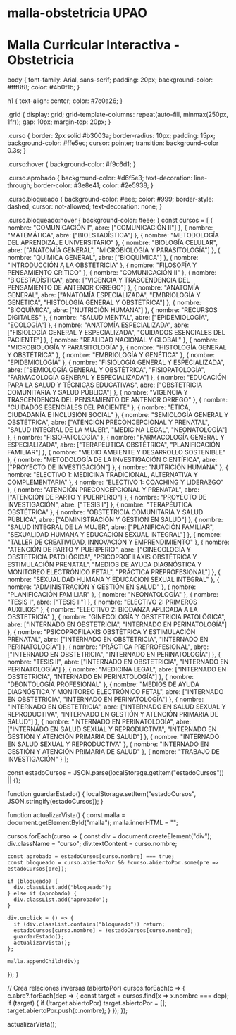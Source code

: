 # malla-obstetricia UPAO
<!DOCTYPE html>
<html lang="es">
<head>
  <meta charset="UTF-8">
  <title>Malla Curricular - Obstetricia</title>
  <link rel="stylesheet" href="style.css">
</head>
<body>
  <h1>Malla Curricular Interactiva - Obstetricia</h1>
  <div id="malla" class="grid"></div>
  <script src="script.js"></script>
</body>
</html>
body {
  font-family: Arial, sans-serif;
  padding: 20px;
  background-color: #fff8f8;
  color: #4b0f1b;
}

h1 {
  text-align: center;
  color: #7c0a26;
}

.grid {
  display: grid;
  grid-template-columns: repeat(auto-fill, minmax(250px, 1fr));
  gap: 10px;
  margin-top: 20px;
}

.curso {
  border: 2px solid #b3003a;
  border-radius: 10px;
  padding: 15px;
  background-color: #ffe5ec;
  cursor: pointer;
  transition: background-color 0.3s;
}

.curso:hover {
  background-color: #f9c6d1;
}

.curso.aprobado {
  background-color: #d6f5e3;
  text-decoration: line-through;
  border-color: #3e8e41;
  color: #2e5938;
}

.curso.bloqueado {
  background-color: #eee;
  color: #999;
  border-style: dashed;
  cursor: not-allowed;
  text-decoration: none;
}

.curso.bloqueado:hover {
  background-color: #eee;
}
const cursos = [
  { nombre: "COMUNICACIÓN I", abre: ["COMUNICACIÓN II"] },
  { nombre: "MATEMÁTICA", abre: ["BIOESTADÍSTICA"] },
  { nombre: "METODOLOGÍA DEL APRENDIZAJE UNIVERSITARIO" },
  { nombre: "BIOLOGÍA CELULAR", abre: ["ANATOMÍA GENERAL", "MICROBIOLOGÍA Y PARASITOLOGÍA"] },
  { nombre: "QUÍMICA GENERAL", abre: ["BIOQUÍMICA"] },
  { nombre: "INTRODUCCIÓN A LA OBSTETRICIA" },
  { nombre: "FILOSOFÍA Y PENSAMIENTO CRÍTICO" },
  { nombre: "COMUNICACIÓN II" },
  { nombre: "BIOESTADÍSTICA", abre: ["VIGENCIA Y TRASCENDENCIA DEL PENSAMIENTO DE ANTENOR ORREGO"] },
  { nombre: "ANATOMÍA GENERAL", abre: ["ANATOMÍA ESPECIALIZADA", "EMBRIOLOGÍA Y GENÉTICA", "HISTOLOGÍA GENERAL Y OBSTÉTRICA"] },
  { nombre: "BIOQUÍMICA", abre: ["NUTRICIÓN HUMANA"] },
  { nombre: "RECURSOS DIGITALES" },
  { nombre: "SALUD MENTAL", abre: ["EPIDEMIOLOGÍA", "ECOLOGÍA"] },
  { nombre: "ANATOMÍA ESPECIALIZADA", abre: ["FISIOLOGÍA GENERAL Y ESPECIALIZADA", "CUIDADOS ESENCIALES DEL PACIENTE"] },
  { nombre: "REALIDAD NACIONAL Y GLOBAL" },
  { nombre: "MICROBIOLOGÍA Y PARASITOLOGÍA" },
  { nombre: "HISTOLOGÍA GENERAL Y OBSTÉTRICA" },
  { nombre: "EMBRIOLOGÍA Y GENÉTICA" },
  { nombre: "EPIDEMIOLOGÍA" },
  { nombre: "FISIOLOGÍA GENERAL Y ESPECIALIZADA", abre: ["SEMIOLOGÍA GENERAL Y OBSTÉTRICA", "FISIOPATOLOGÍA", "FARMACOLOGÍA GENERAL Y ESPECIALIZADA"] },
  { nombre: "EDUCACIÓN PARA LA SALUD Y TÉCNICAS EDUCATIVAS", abre: ["OBSTETRICIA COMUNITARIA Y SALUD PÚBLICA"] },
  { nombre: "VIGENCIA Y TRASCENDENCIA DEL PENSAMIENTO DE ANTENOR ORREGO" },
  { nombre: "CUIDADOS ESENCIALES DEL PACIENTE" },
  { nombre: "ÉTICA, CIUDADANÍA E INCLUSIÓN SOCIAL" },
  { nombre: "SEMIOLOGÍA GENERAL Y OBSTÉTRICA", abre: ["ATENCIÓN PRECONCEPCIONAL Y PRENATAL", "SALUD INTEGRAL DE LA MUJER", "MEDICINA LEGAL", "NEONATOLOGÍA"] },
  { nombre: "FISIOPATOLOGÍA" },
  { nombre: "FARMACOLOGÍA GENERAL Y ESPECIALIZADA", abre: ["TERAPÉUTICA OBSTÉTRICA", "PLANIFICACIÓN FAMILIAR"] },
  { nombre: "MEDIO AMBIENTE Y DESARROLLO SOSTENIBLE" },
  { nombre: "METODOLOGÍA DE LA INVESTIGACIÓN CIENTÍFICA", abre: ["PROYECTO DE INVESTIGACIÓN"] },
  { nombre: "NUTRICIÓN HUMANA" },
  { nombre: "ELECTIVO 1: MEDICINA TRADICIONAL, ALTERNATIVA Y COMPLEMENTARIA" },
  { nombre: "ELECTIVO 1: COACHING Y LIDERAZGO" },
  { nombre: "ATENCIÓN PRECONCEPCIONAL Y PRENATAL", abre: ["ATENCIÓN DE PARTO Y PUERPERIO"] },
  { nombre: "PROYECTO DE INVESTIGACIÓN", abre: ["TESIS I"] },
  { nombre: "TERAPÉUTICA OBSTÉTRICA" },
  { nombre: "OBSTETRICIA COMUNITARIA Y SALUD PÚBLICA", abre: ["ADMINISTRACIÓN Y GESTIÓN EN SALUD"] },
  { nombre: "SALUD INTEGRAL DE LA MUJER", abre: ["PLANIFICACIÓN FAMILIAR", "SEXUALIDAD HUMANA Y EDUCACIÓN SEXUAL INTEGRAL"] },
  { nombre: "TALLER DE CREATIVIDAD, INNOVACIÓN Y EMPRENDIMIENTO" },
  { nombre: "ATENCIÓN DE PARTO Y PUERPERIO", abre: ["GINECOLOGÍA Y OBSTETRICIA PATOLÓGICA", "PSICOPROFILAXIS OBSTÉTRICA Y ESTIMULACIÓN PRENATAL", "MEDIOS DE AYUDA DIAGNÓSTICA Y MONITOREO ELECTRÓNICO FETAL", "PRÁCTICA PREPROFESIONAL"] },
  { nombre: "SEXUALIDAD HUMANA Y EDUCACIÓN SEXUAL INTEGRAL" },
  { nombre: "ADMINISTRACIÓN Y GESTIÓN EN SALUD" },
  { nombre: "PLANIFICACIÓN FAMILIAR" },
  { nombre: "NEONATOLOGÍA" },
  { nombre: "TESIS I", abre: ["TESIS II"] },
  { nombre: "ELECTIVO 2: PRIMEROS AUXILIOS" },
  { nombre: "ELECTIVO 2: BIODANZA APLICADA A LA OBSTETRICIA" },
  { nombre: "GINECOLOGÍA Y OBSTETRICIA PATOLÓGICA", abre: ["INTERNADO EN OBSTETRICIA", "INTERNADO EN PERINATOLOGÍA"] },
  { nombre: "PSICOPROFILAXIS OBSTÉTRICA Y ESTIMULACIÓN PRENATAL", abre: ["INTERNADO EN OBSTETRICIA", "INTERNADO EN PERINATOLOGÍA"] },
  { nombre: "PRÁCTICA PREPROFESIONAL", abre: ["INTERNADO EN OBSTETRICIA", "INTERNADO EN PERINATOLOGÍA"] },
  { nombre: "TESIS II", abre: ["INTERNADO EN OBSTETRICIA", "INTERNADO EN PERINATOLOGÍA"] },
  { nombre: "MEDICINA LEGAL", abre: ["INTERNADO EN OBSTETRICIA", "INTERNADO EN PERINATOLOGÍA"] },
  { nombre: "DEONTOLOGÍA PROFESIONAL" },
  { nombre: "MEDIOS DE AYUDA DIAGNÓSTICA Y MONITOREO ELECTRÓNICO FETAL", abre: ["INTERNADO EN OBSTETRICIA", "INTERNADO EN PERINATOLOGÍA"] },
  { nombre: "INTERNADO EN OBSTETRICIA", abre: ["INTERNADO EN SALUD SEXUAL Y REPRODUCTIVA", "INTERNADO EN GESTIÓN Y ATENCIÓN PRIMARIA DE SALUD"] },
  { nombre: "INTERNADO EN PERINATOLOGÍA", abre: ["INTERNADO EN SALUD SEXUAL Y REPRODUCTIVA", "INTERNADO EN GESTIÓN Y ATENCIÓN PRIMARIA DE SALUD"] },
  { nombre: "INTERNADO EN SALUD SEXUAL Y REPRODUCTIVA" },
  { nombre: "INTERNADO EN GESTIÓN Y ATENCIÓN PRIMARIA DE SALUD" },
  { nombre: "TRABAJO DE INVESTIGACIÓN" }
];

const estadoCursos = JSON.parse(localStorage.getItem("estadoCursos")) || {};

function guardarEstado() {
  localStorage.setItem("estadoCursos", JSON.stringify(estadoCursos));
}

function actualizarVista() {
  const malla = document.getElementById("malla");
  malla.innerHTML = "";

  cursos.forEach(curso => {
    const div = document.createElement("div");
    div.className = "curso";
    div.textContent = curso.nombre;

    const aprobado = estadoCursos[curso.nombre] === true;
    const bloqueado = curso.abiertoPor && !curso.abiertoPor.some(pre => estadoCursos[pre]);

    if (bloqueado) {
      div.classList.add("bloqueado");
    } else if (aprobado) {
      div.classList.add("aprobado");
    }

    div.onclick = () => {
      if (div.classList.contains("bloqueado")) return;
      estadoCursos[curso.nombre] = !estadoCursos[curso.nombre];
      guardarEstado();
      actualizarVista();
    };

    malla.appendChild(div);
  });
}

// Crea relaciones inversas (abiertoPor)
cursos.forEach(c => {
  c.abre?.forEach(dep => {
    const target = cursos.find(x => x.nombre === dep);
    if (target) {
      if (!target.abiertoPor) target.abiertoPor = [];
      target.abiertoPor.push(c.nombre);
    }
  });
});

actualizarVista();
